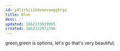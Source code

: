 ```yaml
---
id: y4lzrhiii64eaevawggkrgv
title: Blue
desc: ''
updated: 1662133039965
created: 1662132972396
---
```


green,green is options, let's go that's very beautiful;